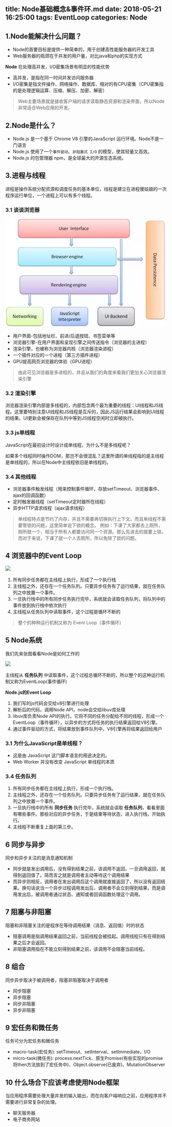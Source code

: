 title: Node基础概念&事件环.md
date: 2018-05-21 16:25:00
tags: EventLoop
categories: Node
---

## 1.Node能解决什么问题？

* Node的首要目标是提供一种简单的，用于创建高性能服务器的开发工具
* Web服务器的瓶颈在于并发的用户量，对比java和php的实现方式

**Node** 在处理高并发，I/O密集场景有明显的性能优势

* 高并发，是指在同一时间并发访问服务器
* I/O密集是指文件操作、网络操作、数据库、相对的有CPU密集（CPU密集指的是处理逻辑运算、压缩、解压、加密、解密）


> Web主要场景就是接收客户端的请求读取静态资源和渲染界面，所以Node非常适合Web应用的开发。

## 2.Node是什么？

* Node.js 是一个基于 Chrome V8 引擎的JavaScript 运行环境。Node不是一门语言
* Node.js 使用了一个`事件驱动`、`非阻塞式 I/O` 的模型，使其轻量又高效。
* Node.js 的包管理器 npm，是全球最大的开源生态系统。


## 3.进程与线程

进程是操作系统分配资源和调度任务的基本单位，线程是建立在进程傻姑娘的一次程序运行单位，一个进程上可以有多个线程。

### 3.1 谈谈浏览器

![浏览器模型](基础概念/browser.webp)

* 用户界面-包括地址栏、前进/后退按钮、书签菜单等
* 浏览器引擎-在用户界面和呈现引擎之间传送指令（浏览器的主进程）
* 渲染引擎，也被称为浏览器内核（浏览器渲染进程）
* 一个插件对应的一个进程（第三方插件进程）
* GPU提高网页浏览器的体验（GPU进程）

> 由此可见浏览器是多进程的，并且从我们的角度来看我们更加关心浏览器渲染引擎

### 3.2 渲染引擎

浏览器渲染引擎内部是多线程的，内部包含两个最为重要的线程：UI线程和JS线程。这里要特别注意UI线程和JS线程是互斥的，因此JS运行结果会影响到UI线程的结果。UI更新会被保存在队列中等到JS线程空闲时立即被执行。

### 3.3 js单线程

JavaScript在最初设计时设计成单线程，为什么不是多线程呢？

如果多个线程同时操作DOM，那岂不会很混乱？这里所谓的单线程指的是主线程是单线程的，所以在Node中主线程依旧是单线程的。

### 3.4 其他线程

* 浏览器事件触发线程（用来控制事件循环，存放setTimeout、浏览器事件、ajax的回调函数）
* 定时触发器线程（setTimeout定时器所在线程）
* 异步HTTP请求线程（ajax请求线程）

> 单线程特点是节约了内存，并且不需要再切换执行上下文。而且单线程不需要管锁的问题，这里简单说下锁的概念。
> 例如：下课了大家都去上厕所，厕所就一个，相当于所有人都要访问同一个资源。那么先进去的就要上锁。而对于来说，下课了就一个人去厕所，所以免除了锁的问题。
>

## 4 浏览器中的Event Loop

![](/my_img/eventloop.webp)

1. 所有同步任务都在主线程上执行，形成了一个执行栈
2. 主线程之外，还存在一个任务队列。只要异步任务有了运行结果，就在任务队列之中放置一个事件。
3. 一旦执行栈中的所有同步任务执行完毕，系统就会读取任务队列，将队列中的事件放到执行栈中依次执行
4. 主线程从任务队列中读取事件，这个过程是循环不断的

> 整个的种种运行机制又称为 Event Loop（事件循环）

## 5 Node系统

我们先来张图看看Node是如何工作的

![](/my_img/node.webp)

主线程从 **任务队列** 中读取事件，这个过程总循环不断的，所以整个的这种运行机制又称为EventLoop(事件循环)

**Node.js的Event Loop**

1. 我们写的js代码会交给v8引擎进行处理
2. 解析后的代码，调用Node API，node会交给libuv库处理
3. libuv库负责Node API的执行。它将不同的任务分配给不同的线程，形成一个EventLoop（事件循环），以异步的方式将任务的执行结果返回给V8引擎。
4. 通过事件驱动的方式，将结果放到事件队列中，V8引擎再将结果返回给用户

### 3.1 为什么JavaScript是单线程？

* 这是由 JavaScript 这门脚本语言的用途决定的。
* Web Worker 并没有改变 JavaScript 单线程的本质


### 3.4 任务队列

1. 所有同步任务都在主线程上执行，形成一个执行栈。
2. 主线程之外，还存在一个任务队列。只要异步任务有了运行结果，就在任务队列之中放置一个事件。
3. 一旦执行栈中的所有 **同步任务** 执行完毕，系统就会读取 **任务队列**，看看里面有哪些事件。那些对应的异步任务，于是结束等待状态，进入执行栈，开始执行。
4. 主线程不断重复上面的第三步。

## 6 同步与异步

同步和异步关注的是消息通知机制

* 同步就是发出调用后，没有得到结果之前，该调用不返回，一旦调用返回，就得到返回值了。简而言之就是调用者主动等待这个调用结果
* 而异步则相反，调用者在发出调用后这个调用就直接返回了，所以没有返回结果。换句话说当一个异步过程调用发出后，调用者不会立刻得到结果，而是调用发出后，被调用者通过状态、通知或者回调函数处理这个调用。

## 7 阻塞与非阻塞

阻塞和非阻塞关注的是程序在等待调用结果（消息、返回值）时的状态

* 阻塞调用是指调用结果返回之前，当前线程会被挂起。调用线程只有在得到结果之后才会返回。
* 非阻塞调用指在不能立刻得到结果之前，该调用不会阻塞当前线程。

## 8 组合

同步异步取决于被调用者，阻塞非阻塞取决于调用者

* 同步阻塞
* 异步阻塞
* 同步非阻塞
* 异步非阻塞

## 9 宏任务和微任务

任务可分为宏任务和微任务

* macro-task(宏任务): setTimeout、setInterval、setImmediate、I/O
* micro-task(微任务): process.nextTick、原生Promise(有些实现的promise将then方法放到了宏任务中)、Object.observe(已废弃)、MutationObserver


## 10 什么场合下应该考虑使用Node框架

当应用程序需要处理大量并发的输入输出，而在向客户端响应之前，应用程序并不需要进行非常复杂的处理。

* 聊天服务器
* 电子商务网站
